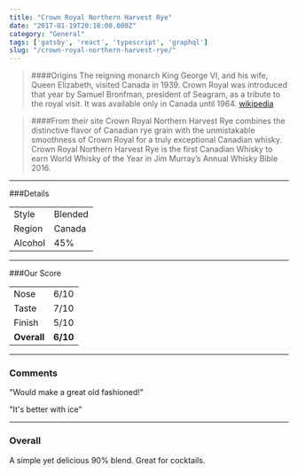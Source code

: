 ```yaml
---
title: "Crown Royal Northern Harvest Rye"
date: "2017-01-19T20:18:00.000Z"
category: "General"
tags: ['gatsby', 'react', 'typescript', 'graphql']
slug: "/crown-royal-northern-harvest-rye/"
---
```

> ####Origins
The reigning monarch King George VI, and his wife, Queen Elizabeth, visited Canada in 1939. Crown Royal was introduced that year by Samuel Bronfman, president of Seagram, as a tribute to the royal visit. It was available only in Canada until 1964. [wikipedia](https://en.wikipedia.org/wiki/Crown_Royal)

> ####From their site
>Crown Royal Northern Harvest Rye combines the distinctive flavor of Canadian rye grain with the unmistakable smoothness of Crown Royal for a truly exceptional Canadian whisky.
Crown Royal Northern Harvest Rye is the first Canadian Whisky to earn World Whisky of the Year in Jim Murray’s Annual Whisky Bible 2016.

---

###Details
<table>  
<tr>  
<td class="grey">Style</td><td>Blended</td>  
</tr>  
<tr>  
<td class="grey">Region</td><td>Canada</td>  
</tr>  
<tr>  
<td class="grey">Alcohol</td><td>45%</td>  
</tr>  
</table>


---

###Our Score
<table class="score-table">  
<tr>  
<td class="grey">Nose</td><td>6/10</td>  
</tr>  
<tr>  
<td class="grey">Taste</td><td>7/10</td>  
</tr>  
<tr>  
<td class="grey">Finish</td><td>5/10</td>  
</tr>  
<tr>  
<td class="grey"><strong>Overall</strong></td><td><strong>6/10</strong></td>  
</tr>  
</table>

---

### Comments
"Would make a great old fashioned!"

"It's better with ice"

---

### Overall
A simple yet delicious 90% blend. Great for cocktails.
    
